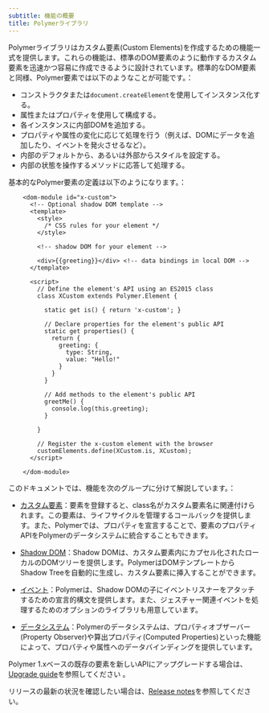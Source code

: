 ```yaml
---
subtitle: 機能の概要
title: Polymerライブラリ
---
```


Polymerライブラリはカスタム要素(Custom Elements)を作成するための機能一式を提供します。これらの機能は、標準のDOM要素のように動作するカスタム要素を迅速かつ容易に作成できるように設計されています。標準的なDOM要素と同様、Polymer要素では以下のようなことが可能です。：

* コンストラクタまたは`document.createElement`を使用してインスタンス化する。
* 属性またはプロパティを使用して構成する。
* 各インスタンスに内部DOMを追加する。
* プロパティや属性の変化に応じて処理を行う（例えば、DOMにデータを追加したり、イベントを発火させるなど）。
* 内部のデフォルトから、あるいは外部からスタイルを設定する。
* 内部の状態を操作するメソッドに応答して処理する。

基本的なPolymer要素の定義は以下のようになります。：

```
    <dom-module id="x-custom">
      <!-- Optional shadow DOM template -->
      <template>
        <style>
          /* CSS rules for your element */
        </style>

        <!-- shadow DOM for your element -->

        <div>{{greeting}}</div> <!-- data bindings in local DOM -->
      </template>

      <script>
        // Define the element's API using an ES2015 class
        class XCustom extends Polymer.Element {

          static get is() { return 'x-custom'; }

          // Declare properties for the element's public API
          static get properties() {
            return {
              greeting: {
                type: String,
                value: "Hello!"
              }
            }
          }

          // Add methods to the element's public API
          greetMe() {
            console.log(this.greeting);
          }

        }

        // Register the x-custom element with the browser
        customElements.define(XCustom.is, XCustom);
      </script>

    </dom-module>
```


このドキュメントでは、機能を次のグループに分けて解説しています。：

*   [カスタム要素](custom-elements)：要素を登録すると、class名がカスタム要素名に関連付けられます。この要素は、ライフサイクルを管理するコールバックを提供します。また、Polymerでは、プロパティを宣言することで、要素のプロパティAPIをPolymerのデータシステムに統合することもできます。

*   [Shadow DOM](shadow-dom)：Shadow DOMは、カスタム要素内にカプセル化されたローカルのDOMツリーを提供します。PolymerはDOMテンプレートからShadow Treeを自動的に生成し、カスタム要素に挿入することができます。

*   [イベント](events)：Polymerは、Shadow DOMの子にイベントリスナーをアタッチするための宣言的構文を提供します。また、ジェスチャー関連イベントを処理するためのオプションのライブラリも用意しています。

*   [データシステム](data-system)：Polymerのデータシステムは、プロパティオブザーバー(Property Observer)や算出プロパティ(Computed Properties)といった機能によって、プロパティや属性へのデータバインディングを提供しています。

Polymer 1.xベースの既存の要素を新しいAPIにアップグレードする場合は、[Upgrade guide](/2.0/docs/upgrade)を参照してください 。

リリースの最新の状況を確認したい場合は、[Release notes](/2.0/docs/release-notes)を参照してください。
